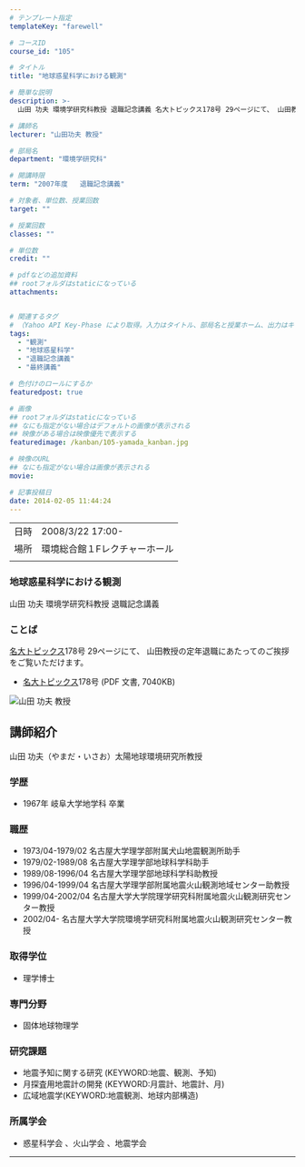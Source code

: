 ```yaml
---
# テンプレート指定
templateKey: "farewell"

# コースID
course_id: "105"

# タイトル
title: "地球惑星科学における観測"

# 簡単な説明
description: >-
  山田 功夫 環境学研究科教授 退職記念講義 名大トピックス178号 29ページにて、 山田教授の定年退職にあたってのご挨拶をご覧いただけます。   * 名大 ....

# 講師名
lecturer: "山田功夫 教授"

# 部局名
department: "環境学研究科"

# 開講時限
term: "2007年度	退職記念講義"

# 対象者、単位数、授業回数
target: ""

# 授業回数
classes: ""

# 単位数
credit: ""

# pdfなどの追加資料
## rootフォルダはstaticになっている
attachments:


# 関連するタグ
# （Yahoo API Key-Phase により取得。入力はタイトル、部局名と授業ホーム、出力はキーフレーズ（tags））
tags:
  - "観測"
  - "地球惑星科学"
  - "退職記念講義"
  - "最終講義"

# 色付けのロールにするか
featuredpost: true

# 画像
## rootフォルダはstaticになっている
## なにも指定がない場合はデフォルトの画像が表示される
## 映像がある場合は映像優先で表示する
featuredimage: /kanban/105-yamada_kanban.jpg

# 映像のURL
## なにも指定がない場合は画像が表示される
movie: 

# 記事投稿日
date: 2014-02-05 11:44:24
---
```


|   |   |
|---|---|
| 日時 | 2008/3/22  17:00- |
| 場所 | 環境総合館１Fレクチャーホール |
|   |   |


### 地球惑星科学における観測

山田 功夫 環境学研究科教授 退職記念講義

### ことば

[名大トピックス](http://www.nagoya-u.ac.jp/about-nu/public-relations/publication/topics-archive.html)178号 29ページにて、 山田教授の定年退職にあたってのご挨拶をご覧いただけます。

* <a href="http://www.nagoya-u.ac.jp/about-nu/public-relations/publication/upload_images/no178.pdf" target="_blank">[名大トピックス](http://www.nagoya-u.ac.jp/about-nu/public-relations/publication/topics-archive.html)178号</a> (PDF 文書, 7040KB)


![山田 功夫 教授](https://ocw.nagoya-u.jp/files/105/yamada_kao.jpg) 

## 講師紹介

山田 功夫（やまだ・いさお）太陽地球環境研究所教授

### 学歴

* 1967年 岐阜大学地学科 卒業

### 職歴

* 1973/04-1979/02 名古屋大学理学部附属犬山地震観測所助手
* 1979/02-1989/08 名古屋大学理学部地球科学科助手
* 1989/08-1996/04 名古屋大学理学部地球科学科助教授
* 1996/04-1999/04 名古屋大学理学部附属地震火山観測地域センター助教授
* 1999/04-2002/04 名古屋大学大学院理学研究科附属地震火山観測研究センター教授
* 2002/04- 名古屋大学大学院環境学研究科附属地震火山観測研究センター教授

### 取得学位

* 理学博士

### 専門分野

* 固体地球物理学

### 研究課題

* 地震予知に関する研究 (KEYWORD:地震、観測、予知)
* 月探査用地震計の開発 (KEYWORD:月震計、地震計、月)
* 広域地震学(KEYWORD:地震観測、地球内部構造)

### 所属学会

* 惑星科学会 、火山学会 、地震学会



-----